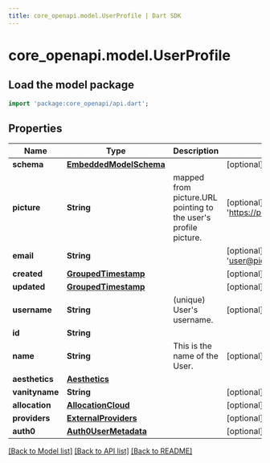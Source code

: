 ```yaml
---
title: core_openapi.model.UserProfile | Dart SDK
---
```


# core_openapi.model.UserProfile

## Load the model package
```dart
import 'package:core_openapi/api.dart';
```

## Properties
Name | Type | Description | Notes
------------ | ------------- | ------------- | -------------
**schema** | [**EmbeddedModelSchema**](EmbeddedModelSchema.md) |  | [optional] 
**picture** | **String** | mapped from picture.URL pointing to the user's profile picture.  | [optional] [default to 'https://picsum.photos/200']
**email** | **String** |  | [optional] [default to 'user@pieces.app']
**created** | [**GroupedTimestamp**](GroupedTimestamp.md) |  | [optional] 
**updated** | [**GroupedTimestamp**](GroupedTimestamp.md) |  | [optional] 
**username** | **String** |  (unique) User's username.   | [optional] 
**id** | **String** |  | 
**name** | **String** | This is the name of the User. | [optional] 
**aesthetics** | [**Aesthetics**](Aesthetics.md) |  | 
**vanityname** | **String** |  | [optional] 
**allocation** | [**AllocationCloud**](AllocationCloud.md) |  | [optional] 
**providers** | [**ExternalProviders**](ExternalProviders.md) |  | [optional] 
**auth0** | [**Auth0UserMetadata**](Auth0UserMetadata.md) |  | [optional] 

[[Back to Model list]](../README.md#documentation-for-models) [[Back to API list]](../README.md#documentation-for-api-endpoints) [[Back to README]](../README.md)


